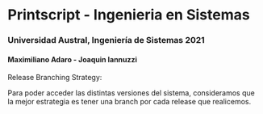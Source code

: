 <h1> Printscript - Ingenieria en Sistemas </h1> 

<h3> Universidad Austral, Ingeniería de Sistemas 2021 </h3>

<h4> Maximiliano Adaro - Joaquin Iannuzzi </h4>

Release Branching Strategy:

Para poder acceder las distintas versiones del sistema, consideramos que la mejor estrategia es tener una branch por cada release que realicemos.
